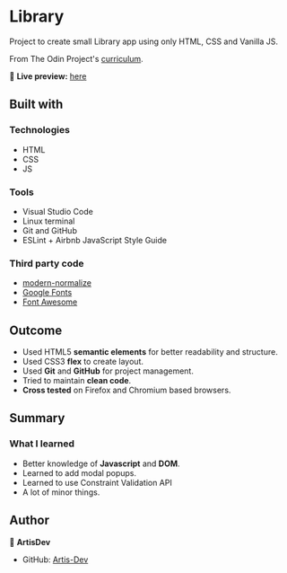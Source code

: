 # Library

Project to create small Library app using only HTML, CSS and Vanilla JS.

From The Odin Project's [curriculum](https://www.theodinproject.com/courses/javascript/lessons/library).

🔗 **Live preview:** [here](https://artis-dev.github.io/library/)

## Built with

### Technologies

* HTML
* CSS
* JS

### Tools

* Visual Studio Code
* Linux terminal
* Git and GitHub
* ESLint + Airbnb JavaScript Style Guide

### Third party code

* [modern-normalize](https://github.com/sindresorhus/modern-normalize)
* [Google Fonts](https://fonts.google.com/)
* [Font Awesome](https://fontawesome.com/)

## Outcome

* Used HTML5 **semantic elements** for better readability and structure.
* Used CSS3 **flex** to create layout.
* Used **Git** and **GitHub** for project management.
* Tried to maintain **clean code**.
* **Cross tested** on Firefox and Chromium based browsers.

## Summary

### What I learned

* Better knowledge of **Javascript** and **DOM**.
* Learned to add modal popups.
* Learned to use Constraint Validation API
* A lot of minor things.

## Author

👤 **ArtisDev**
* GitHub: [Artis-Dev](https://github.com/artis-dev)
